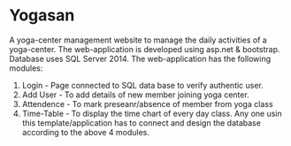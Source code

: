 # Yogasan
A yoga-center management website to manage the daily activities of a yoga-center. The web-application is developed using asp.net &amp; bootstrap. Database uses SQL Server 2014.
The web-application has the following modules:
1. Login - Page connected to SQL data base to verify authentic user.
2. Add User - To add details of new member joining yoga center.
3. Attendence - To mark preseanr/absence of member from yoga class
4. Time-Table - To display the time chart of every day class.
Any one usin this template/application has to connect and design the database according to the above 4 modules.
